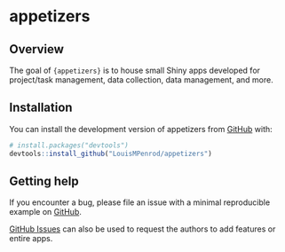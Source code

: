 
<!-- README.md is generated from README.Rmd. Please edit that file -->

# appetizers

<!-- badges: start -->
<!-- badges: end -->

## Overview

The goal of `{appetizers}` is to house small Shiny apps developed for
project/task management, data collection, data management, and more.

## Installation

You can install the development version of appetizers from
[GitHub](https://github.com/) with:

``` r
# install.packages("devtools")
devtools::install_github("LouisMPenrod/appetizers")
```

## Getting help

If you encounter a bug, please file an issue with a minimal reproducible
example on [GitHub](https://github.com/LouisMPenrod/appetizers/issues).

[GitHub Issues](https://github.com/LouisMPenrod/appetizers/issues) can
also be used to request the authors to add features or entire apps.
